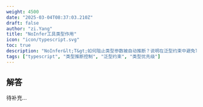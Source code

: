 ```yaml
---
weight: 4500
date: "2025-03-04T08:37:03.210Z"
draft: false
author: "zi.Yang"
title: "NoInfer工具类型作用"
icon: "icon/typescript.svg"
toc: true
description: "NoInfer&lt;T&gt;如何阻止类型参数被自动推断？说明在泛型约束中避免TS优先使用上下文类型的特殊场景"
tags: ["typescript", "类型推断控制", "泛型约束", "类型优先级"]
---
```


## 解答

待补充...
